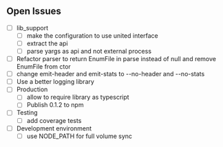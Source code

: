 ## Open Issues

* [ ] lib_support
  * [ ] make the configuration to use united interface
  * [ ] extract the api
  * [ ] parse yargs as api and not external process
* [ ] Refactor parser to return EnumFile in parse instead of null and remove EnumFile from ctor
* [ ] change emit-header and emit-stats to --no-header and --no-stats
* [ ] Use a better logging library
* [ ] Production
  * [ ] allow to require library as typescript
  * [ ] Publish 0.1.2 to npm
* [ ] Testing
  * [ ] add coverage tests
* [ ] Development environment
  * [ ] use NODE_PATH for full volume sync
